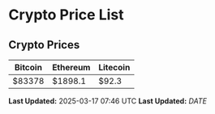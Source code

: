 # Crypto Price List

## Crypto Prices
| Bitcoin | Ethereum | Litecoin |
| ------- | -------- | -------- |
| $83378 | $1898.1 | $92.3 |
**Last Updated:** 2025-03-17 07:46 UTC
**Last Updated:** $DATE$
